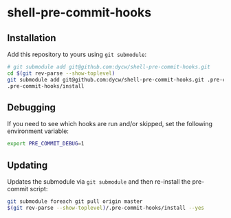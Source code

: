 # shell-pre-commit-hooks

## Installation

Add this repository to yours using `git submodule`:

```bash
# git submodule add git@github.com:dycw/shell-pre-commit-hooks.git
cd $(git rev-parse --show-toplevel)
git submodule add git@github.com:dycw/shell-pre-commit-hooks.git .pre-commit-hooks
.pre-commit-hooks/install
```

## Debugging

If you need to see which hooks are run and/or skipped, set the following environment variable:

```bash
export PRE_COMMIT_DEBUG=1
```

## Updating

Updates the submodule via `git submodule` and then re-install the pre-commit script:

```bash
git submodule foreach git pull origin master
$(git rev-parse --show-toplevel)/.pre-commit-hooks/install --yes
```
